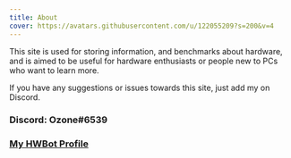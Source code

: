 ```yaml
---
title: About
cover: https://avatars.githubusercontent.com/u/122055209?s=200&v=4
---
```


This site is used for storing information, and benchmarks about hardware, and is aimed to be useful for hardware enthusiasts or people new to PCs who want to learn more.

If you have any suggestions or issues towards this site, just add my on Discord.

### Discord: Ozone#6539
### [My HWBot Profile](https://hwbot.org/user/ozone_3950/)
